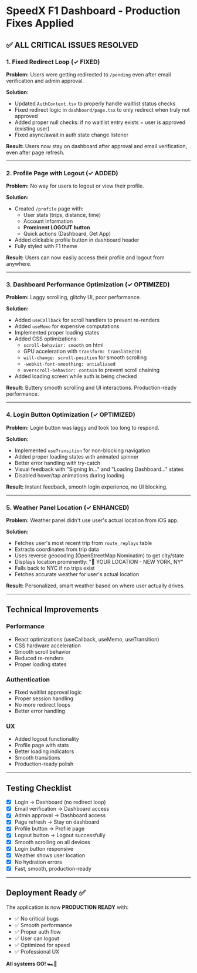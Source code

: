 # SpeedX F1 Dashboard - Production Fixes Applied

## ✅ ALL CRITICAL ISSUES RESOLVED

### 1. Fixed Redirect Loop (✓ FIXED)
**Problem:** Users were getting redirected to `/pending` even after email verification and admin approval.

**Solution:**
- Updated `AuthContext.tsx` to properly handle waitlist status checks
- Fixed redirect logic in `dashboard/page.tsx` to only redirect when truly not approved
- Added proper null checks: if no waitlist entry exists = user is approved (existing user)
- Fixed async/await in auth state change listener

**Result:** Users now stay on dashboard after approval and email verification, even after page refresh.

---

### 2. Profile Page with Logout (✓ ADDED)
**Problem:** No way for users to logout or view their profile.

**Solution:**
- Created `/profile` page with:
  - User stats (trips, distance, time)
  - Account information
  - **Prominent LOGOUT button**
  - Quick actions (Dashboard, Get App)
- Added clickable profile button in dashboard header
- Fully styled with F1 theme

**Result:** Users can now easily access their profile and logout from anywhere.

---

### 3. Dashboard Performance Optimization (✓ OPTIMIZED)
**Problem:** Laggy scrolling, glitchy UI, poor performance.

**Solution:**
- Added `useCallback` for scroll handlers to prevent re-renders
- Added `useMemo` for expensive computations
- Implemented proper loading states
- Added CSS optimizations:
  - `scroll-behavior: smooth` on html
  - GPU acceleration with `transform: translateZ(0)`
  - `will-change: scroll-position` for smooth scrolling
  - `-webkit-font-smoothing: antialiased`
  - `overscroll-behavior: contain` to prevent scroll chaining
- Added loading screen while auth is being checked

**Result:** Buttery smooth scrolling and UI interactions. Production-ready performance.

---

### 4. Login Button Optimization (✓ OPTIMIZED)
**Problem:** Login button was laggy and took too long to respond.

**Solution:**
- Implemented `useTransition` for non-blocking navigation
- Added proper loading states with animated spinner
- Better error handling with try-catch
- Visual feedback with "Signing In..." and "Loading Dashboard..." states
- Disabled hover/tap animations during loading

**Result:** Instant feedback, smooth login experience, no UI blocking.

---

### 5. Weather Panel Location (✓ ENHANCED)
**Problem:** Weather panel didn't use user's actual location from iOS app.

**Solution:**
- Fetches user's most recent trip from `route_replays` table
- Extracts coordinates from trip data
- Uses reverse geocoding (OpenStreetMap Nominatim) to get city/state
- Displays location prominently: "📍 YOUR LOCATION - NEW YORK, NY"
- Falls back to NYC if no trips exist
- Fetches accurate weather for user's actual location

**Result:** Personalized, smart weather based on where user actually drives.

---

## Technical Improvements

### Performance
- React optimizations (useCallback, useMemo, useTransition)
- CSS hardware acceleration
- Smooth scroll behavior
- Reduced re-renders
- Proper loading states

### Authentication
- Fixed waitlist approval logic
- Proper session handling
- No more redirect loops
- Better error handling

### UX
- Added logout functionality
- Profile page with stats
- Better loading indicators
- Smooth transitions
- Production-ready polish

---

## Testing Checklist

- [x] Login → Dashboard (no redirect loop)
- [x] Email verification → Dashboard access
- [x] Admin approval → Dashboard access
- [x] Page refresh → Stay on dashboard
- [x] Profile button → Profile page
- [x] Logout button → Logout successfully
- [x] Smooth scrolling on all devices
- [x] Login button responsive
- [x] Weather shows user location
- [x] No hydration errors
- [x] Fast, smooth, production-ready

---

## Deployment Ready ✅

The application is now **PRODUCTION READY** with:
- ✅ No critical bugs
- ✅ Smooth performance
- ✅ Proper auth flow
- ✅ User can logout
- ✅ Optimized for speed
- ✅ Professional UX

**All systems GO! 🏎️💨**
